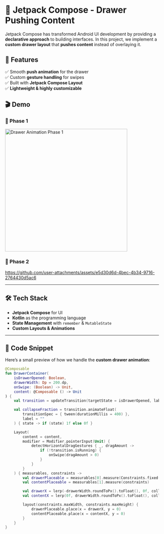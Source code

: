 # 🚀 Jetpack Compose - Drawer Pushing Content

Jetpack Compose has transformed Android UI development by providing a **declarative approach** to building interfaces. In this project, we implement a **custom drawer layout** that **pushes content** instead of overlaying it.

## 📌 Features
✅ Smooth **push animation** for the drawer  
✅ Custom **gesture handling** for swipes  
✅ Built with **Jetpack Compose Layout**  
✅ **Lightweight & highly customizable**  

## 🎬 Demo

### 📌 Phase 1  
<img src="https://github.com/user-attachments/assets/8909436f-b308-4056-bd6b-003858438351" width="400" alt="Drawer Animation Phase 1"/>

### 📌 Phase 2  
https://github.com/user-attachments/assets/e5d30d6d-4bec-4b34-9716-2764430d5ac6

---

## 🛠️ Tech Stack  
- **Jetpack Compose** for UI  
- **Kotlin** as the programming language  
- **State Management** with `remember` & `MutableState`  
- **Custom Layouts & Animations**  

---

## 📜 Code Snippet  
Here’s a small preview of how we handle the **custom drawer animation**:

```kotlin
@Composable
fun DrawerContainer(
    isDrawerOpened: Boolean,
    drawerWidth: Dp = 200.dp,
    onSwipe: (Boolean) -> Unit,
    content: @Composable () -> Unit
) {
    val transition = updateTransition(targetState = isDrawerOpened, label = "")

    val collapseFraction = transition.animateFloat(
        transitionSpec = { tween(durationMillis = 400) },
        label = ""
    ) { state -> if (state) 1f else 0f }

    Layout(
        content = content,
        modifier = Modifier.pointerInput(Unit) {
            detectHorizontalDragGestures { _, dragAmount ->
                if (!transition.isRunning) {
                    onSwipe(dragAmount > 0)
                }
            }
        }
    ) { measurables, constraints ->
        val drawerPlaceable = measurables[0].measure(Constraints.fixed(drawerWidth.roundToPx(), constraints.maxHeight))
        val contentPlaceable = measurables[1].measure(constraints)

        val drawerX = lerp(-drawerWidth.roundToPx().toFloat(), 0f, collapseFraction.value).roundToInt()
        val contentX = lerp(0f, drawerWidth.roundToPx().toFloat(), collapseFraction.value).roundToInt()

        layout(constraints.maxWidth, constraints.maxHeight) {
            drawerPlaceable.place(x = drawerX, y = 0)
            contentPlaceable.place(x = contentX, y = 0)
        }
    }
}
```
